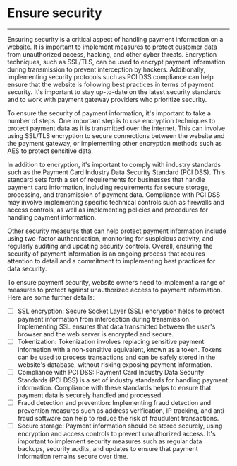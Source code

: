 # Ensure security
---

Ensuring security is a critical aspect of handling payment information on a website. It is important to implement measures to protect customer data from unauthorized access, hacking, and other cyber threats. Encryption techniques, such as SSL/TLS, can be used to encrypt payment information during transmission to prevent interception by hackers. Additionally, implementing security protocols such as PCI DSS compliance can help ensure that the website is following best practices in terms of payment security. It's important to stay up-to-date on the latest security standards and to work with payment gateway providers who prioritize security.

To ensure the security of payment information, it's important to take a number of steps. One important step is to use encryption techniques to protect payment data as it is transmitted over the internet. This can involve using SSL/TLS encryption to secure connections between the website and the payment gateway, or implementing other encryption methods such as AES to protect sensitive data.

In addition to encryption, it's important to comply with industry standards such as the Payment Card Industry Data Security Standard (PCI DSS). This standard sets forth a set of requirements for businesses that handle payment card information, including requirements for secure storage, processing, and transmission of payment data. Compliance with PCI DSS may involve implementing specific technical controls such as firewalls and access controls, as well as implementing policies and procedures for handling payment information.

Other security measures that can help protect payment information include using two-factor authentication, monitoring for suspicious activity, and regularly auditing and updating security controls. Overall, ensuring the security of payment information is an ongoing process that requires attention to detail and a commitment to implementing best practices for data security.

To ensure payment security, website owners need to implement a range of measures to protect against unauthorized access to payment information. Here are some further details:

- [ ] SSL encryption: Secure Socket Layer (SSL) encryption helps to protect payment information from interception during transmission. Implementing SSL ensures that data transmitted between the user's browser and the web server is encrypted and secure.
- [ ] Tokenization: Tokenization involves replacing sensitive payment information with a non-sensitive equivalent, known as a token. Tokens can be used to process transactions and can be safely stored in the website's database, without risking exposing payment information.
- [ ] Compliance with PCI DSS: Payment Card Industry Data Security Standards (PCI DSS) is a set of industry standards for handling payment information. Compliance with these standards helps to ensure that payment data is securely handled and processed.
- [ ] Fraud detection and prevention: Implementing fraud detection and prevention measures such as address verification, IP tracking, and anti-fraud software can help to reduce the risk of fraudulent transactions.
- [ ] Secure storage: Payment information should be stored securely, using encryption and access controls to prevent unauthorized access. It's important to implement security measures such as regular data backups, security audits, and updates to ensure that payment information remains secure over time.

